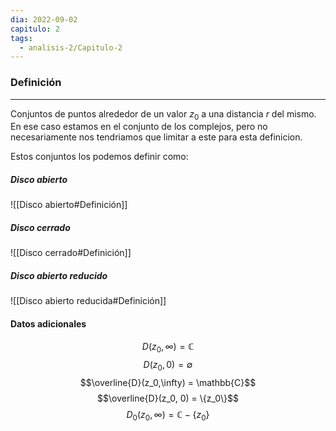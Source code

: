 ```yaml
---
dia: 2022-09-02
capitulo: 2
tags:
  - analisis-2/Capitulo-2
---
```

### Definición
---
Conjuntos de puntos alrededor de un valor $z_0$ a una distancia $r$ del mismo. En ese caso estamos en el conjunto de los complejos, pero no necesariamente nos tendriamos que limitar a este para esta definicion. 

Estos conjuntos los podemos definir como: 

##### Disco abierto
![[Disco abierto#Definición]]

##### Disco cerrado
![[Disco cerrado#Definición]]


##### Disco abierto reducido
![[Disco abierto reducida#Definición]]

#### Datos adicionales
$$D(z_0, \infty) = \mathbb{C}$$
$$D(z_0, 0) = \emptyset$$
$$\overline{D}(z_0,\infty) = \mathbb{C}$$
$$\overline{D}(z_0, 0) = \{z_0\}$$
$$D_0(z_0, \infty) = \mathbb{C} - \{z_0\}$$

